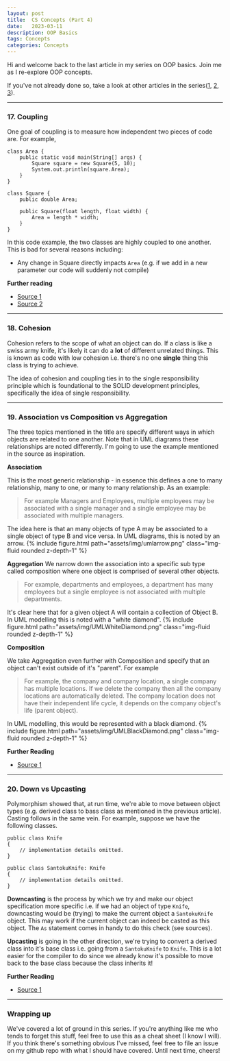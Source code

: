 ```yaml
---
layout: post
title:  CS Concepts (Part 4)
date:   2023-03-11
description: OOP Basics
tags: Concepts
categories: Concepts
---
```

Hi and welcome back to the last article in my series on OOP basics. Join me as I re-explore OOP concepts. 

If you've not already done so, take a look at other articles in the series([1](https://thatstatsguy.github.io/blog/2023/CS-Concepts-Part-1/), [2](https://thatstatsguy.github.io/blog/2023/CS-Concepts-Part-2/), [3](https://thatstatsguy.github.io/blog/2023/CS-Concepts-Part-3/)).

<hr>

### 17.	Coupling
One goal of coupling is to measure how independent two pieces of code are. For example,

```
class Area {
    public static void main(String[] args) {
        Square square = new Square(5, 10);
        System.out.println(square.Area);
    }
}

class Square {
    public double Area;

    public Square(float length, float width) {
        Area = length * width;
    }
}
```

In this code example, the two classes are highly coupled to one another. This is bad for several reasons including:
- Any change in Square directly impacts `Area` (e.g. if we add in a new parameter our code will suddenly not compile)


**Further reading**
- [Source 1](https://shouts.dev/articles/understanding-oop-concepts-coupling)
- [Source 2](https://stackoverflow.com/questions/3085285/difference-between-cohesion-and-coupling)

<hr>

### 18. Cohesion

Cohesion refers to the scope of what an object can do. If a class is like a swiss army knife, it's likely it can do a **lot** of different unrelated things. This is known as code with low cohesion i.e. there's no one **single** thing this class is trying to achieve.

The idea of cohesion and coupling ties in to the single responsibility principle which is foundational to the SOLID development principles, specifically the idea of single responsibility.
<hr>

### 19. Association vs Composition vs Aggregation

The three topics mentioned in the title are specify different ways in which objects are related to one another. Note that in UML diagrams these relationships are noted differently. I'm going to use the example mentioned in the source as inspiration.

**Association**

This is the most generic relationship - in essence this defines a one to many relationship, many to one, or many to many relationship. As an example:

> For example Managers and Employees, multiple employees may be associated with a single manager and a single employee may be associated with multiple managers.

The idea here is that an many objects of type A may be associated to a single object of type B and vice versa. In UML diagrams, this is noted by an arrow.
{% include figure.html path="assets/img/umlarrow.png" class="img-fluid rounded z-depth-1" %}

**Aggregation**
We narrow down the association into a specific sub type called composition where one object is comprised of several other objects.

> For example, departments and employees, a department has many employees but a single employee is not associated with multiple departments.

It's clear here that for a given object A will contain a collection of Object B. In UML modelling this is noted with a "white diamond".
{% include figure.html path="assets/img/UMLWhiteDiamond.png" class="img-fluid rounded z-depth-1" %}


**Composition**

We take Aggregation even further with Composition and specify that an object can't exist outside of it's "parent". For example

> For example, the company and company location, a single company has multiple locations. If we delete the company then all the company locations are automatically deleted. The company location does not have their independent life cycle, it depends on the company object's life (parent object).

In UML modelling, this would be represented with a black diamond.
{% include figure.html path="assets/img/UMLBlackDiamond.png" class="img-fluid rounded z-depth-1" %}

**Further Reading**
- [Source 1](https://www.c-sharpcorner.com/UploadFile/ff2f08/association-aggregation-and-composition/#:~:text=Aggregation%20is%20a%20weak%20Association.%20Composition%20is%20a,is%20a%20requirement%20in%20both%20Composition%20and%20Aggregation.)
<hr>

### 20. Down vs Upcasting

Polymorphism showed that, at run time, we're able to move between object types (e.g. derived class to bass class as mentioned in the previous article). Casting follows in the same vein. For example, suppose we have the following classes.

```
public class Knife
{
    // implementation details omitted.
}

public class SantokuKnife: Knife
{
    // implementation details omitted.
}
```

**Downcasting** is the process by which we try and make our object specification more specific i.e. if we had an object of type `Knife`, downcasting would be (trying) to make the current object a `SantokuKnife` object. This may work if the current object can indeed be casted as this object. The `As` statement comes in handy to do this check (see sources).

**Upcasting** is going in the other direction, we're trying to convert a derived class into it's base class i.e. going from a `SantokuKnife` to `Knife`. This is a lot easier for the compiler to do since we already know it's possible to move back to the base class because the class inherits it!

**Further Reading**
- [Source 1](https://stackoverflow.com/questions/1524197/downcast-and-upcast)
<hr>

### Wrapping up
We've covered a lot of ground in this series. If you're anything like me who tends to forget this stuff, feel free to use this as a cheat sheet (I know I will). If you think there's something obvious I've missed, feel free to file an issue on my github repo with what I should have covered. Until next time, cheers! 